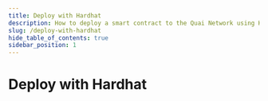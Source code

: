 ```yaml
---
title: Deploy with Hardhat
description: How to deploy a smart contract to the Quai Network using Hardhat.
slug: /deploy-with-hardhat
hide_table_of_contents: true
sidebar_position: 1
---
```


# Deploy with Hardhat